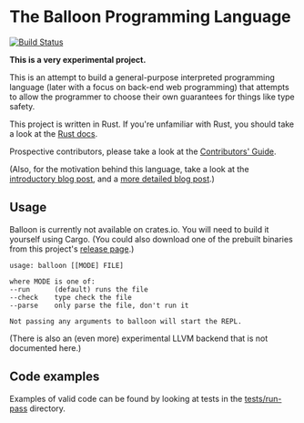 # The Balloon Programming Language

[![Build Status](https://travis-ci.org/polybuildr/balloon-lang.svg?branch=master)](https://travis-ci.org/polybuildr/balloon-lang)

**This is a very experimental project.**

This is an attempt to build a general-purpose interpreted programming language (later with a focus on back-end web programming) that attempts to allow the programmer to choose their own guarantees for things like type safety.

This project is written in Rust. If you're unfamiliar with Rust, you should take a look at the [Rust docs](https://www.rust-lang.org/en-US/documentation.html).

Prospective contributors, please take a look at the [Contributors' Guide](CONTRIBUTING.md).

(Also, for the motivation behind this language, take a look at the [introductory blog post](https://blog.vghaisas.com/introducing-balloon/), and a [more detailed blog post](https://blog.vghaisas.com/thoughts-about-balloon/).)

## Usage

Balloon is currently not available on crates.io. You will need to build it yourself using Cargo. (You could also download one of the prebuilt binaries from this project's [release page](https://github.com/polybuildr/balloon-lang/releases).)

```
usage: balloon [[MODE] FILE]

where MODE is one of:
--run      (default) runs the file
--check    type check the file
--parse    only parse the file, don't run it

Not passing any arguments to balloon will start the REPL.
```

(There is also an (even more) experimental LLVM backend that is not documented here.)

## Code examples

Examples of valid code can be found by looking at tests in the [tests/run-pass](tests/run-pass) directory.

